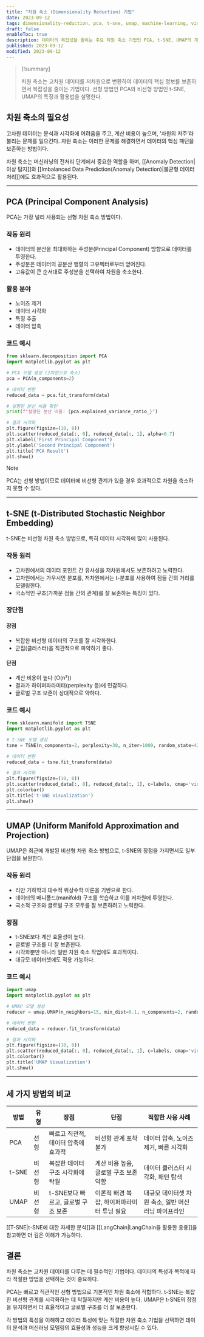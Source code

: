 ```yaml
---
title: "차원 축소 (Dimensionality Reduction) 기법"
date: 2023-09-12
tags: dimensionality-reduction, pca, t-sne, umap, machine-learning, visualization
draft: false
enableToc: true
description: 데이터의 복잡성을 줄이는 주요 차원 축소 기법인 PCA, t-SNE, UMAP의 개념과 활용법을 정리한 글이다.
published: 2023-09-12
modified: 2023-09-12
---
```


> [!summary]
> 
> 차원 축소는 고차원 데이터를 저차원으로 변환하여 데이터의 핵심 정보를 보존하면서 복잡성을 줄이는 기법이다. 선형 방법인 PCA와 비선형 방법인 t-SNE, UMAP의 특징과 활용법을 설명한다.

## 차원 축소의 필요성

고차원 데이터는 분석과 시각화에 어려움을 주고, 계산 비용이 높으며, '차원의 저주'라 불리는 문제를 일으킨다. 차원 축소는 이러한 문제를 해결하면서 데이터의 핵심 패턴을 보존하는 방법이다.

차원 축소는 머신러닝의 전처리 단계에서 중요한 역할을 하며, [[Anomaly Detection|이상 탐지]]와 [[Imbalanced Data Prediction(Anomaly Detection)|불균형 데이터 처리]]에도 효과적으로 활용된다.

---

## PCA (Principal Component Analysis)

PCA는 가장 널리 사용되는 선형 차원 축소 방법이다.

### 작동 원리

- 데이터의 분산을 최대화하는 주성분(Principal Component) 방향으로 데이터를 투영한다.
- 주성분은 데이터의 공분산 행렬의 고유벡터로부터 얻어진다.
- 고유값이 큰 순서대로 주성분을 선택하여 차원을 축소한다.

### 활용 분야

- 노이즈 제거
- 데이터 시각화
- 특징 추출
- 데이터 압축

### 코드 예시

```python
from sklearn.decomposition import PCA  
import matplotlib.pyplot as plt

# PCA 모델 생성 (2차원으로 축소)
pca = PCA(n_components=2) 

# 데이터 변환
reduced_data = pca.fit_transform(data)

# 설명된 분산 비율 확인
print(f"설명된 분산 비율: {pca.explained_variance_ratio_}")

# 결과 시각화
plt.figure(figsize=(10, 8))
plt.scatter(reduced_data[:, 0], reduced_data[:, 1], alpha=0.7)
plt.xlabel('First Principal Component')
plt.ylabel('Second Principal Component')
plt.title('PCA Result')
plt.show()
```

> [!Note]
> PCA는 선형 방법이므로 데이터에 비선형 관계가 있을 경우 효과적으로 차원을 축소하지 못할 수 있다.

---

## t-SNE (t-Distributed Stochastic Neighbor Embedding)

t-SNE는 비선형 차원 축소 방법으로, 특히 데이터 시각화에 많이 사용된다.

### 작동 원리

- 고차원에서의 데이터 포인트 간 유사성을 저차원에서도 보존하려고 노력한다.
- 고차원에서는 가우시안 분포를, 저차원에서는 t-분포를 사용하여 점들 간의 거리를 모델링한다.
- 국소적인 구조(가까운 점들 간의 관계)를 잘 보존하는 특징이 있다.

### 장단점

#### 장점
- 복잡한 비선형 데이터의 구조를 잘 시각화한다.
- 군집(클러스터)을 직관적으로 파악하기 좋다.

#### 단점
- 계산 비용이 높다 (O(n²))
- 결과가 하이퍼파라미터(perplexity 등)에 민감하다.
- 글로벌 구조 보존이 상대적으로 약하다.

### 코드 예시

```python
from sklearn.manifold import TSNE  
import matplotlib.pyplot as plt

# t-SNE 모델 생성
tsne = TSNE(n_components=2, perplexity=30, n_iter=1000, random_state=42) 

# 데이터 변환
reduced_data = tsne.fit_transform(data)

# 결과 시각화
plt.figure(figsize=(10, 8))
plt.scatter(reduced_data[:, 0], reduced_data[:, 1], c=labels, cmap='viridis', alpha=0.7)
plt.colorbar()
plt.title('t-SNE Visualization')
plt.show()
```

---

## UMAP (Uniform Manifold Approximation and Projection)

UMAP은 최근에 개발된 비선형 차원 축소 방법으로, t-SNE의 장점을 가지면서도 일부 단점을 보완한다.

### 작동 원리

- 리만 기하학과 대수적 위상수학 이론을 기반으로 한다.
- 데이터의 매니폴드(manifold) 구조를 학습하고 이를 저차원에 투영한다.
- 국소적 구조와 글로벌 구조 모두를 잘 보존하려고 노력한다.

### 장점

- t-SNE보다 계산 효율성이 높다.
- 글로벌 구조를 더 잘 보존한다.
- 시각화뿐만 아니라 일반 차원 축소 작업에도 효과적이다.
- 대규모 데이터셋에도 적용 가능하다.

### 코드 예시

```python
import umap
import matplotlib.pyplot as plt

# UMAP 모델 생성
reducer = umap.UMAP(n_neighbors=15, min_dist=0.1, n_components=2, random_state=42) 

# 데이터 변환
reduced_data = reducer.fit_transform(data)

# 결과 시각화
plt.figure(figsize=(10, 8))
plt.scatter(reduced_data[:, 0], reduced_data[:, 1], c=labels, cmap='viridis', alpha=0.7)
plt.colorbar()
plt.title('UMAP Visualization')
plt.show()
```

---

## 세 가지 방법의 비교

| 방법 | 유형 | 장점 | 단점 | 적합한 사용 사례 |
|------|------|------|------|-----------------|
| PCA | 선형 | 빠르고 직관적, 데이터 압축에 효과적 | 비선형 관계 포착 불가 | 데이터 압축, 노이즈 제거, 빠른 시각화 |
| t-SNE | 비선형 | 복잡한 데이터 구조 시각화에 탁월 | 계산 비용 높음, 글로벌 구조 보존 약함 | 데이터 클러스터 시각화, 패턴 탐색 |
| UMAP | 비선형 | t-SNE보다 빠르고, 글로벌 구조 보존 | 이론적 배경 복잡, 하이퍼파라미터 튜닝 필요 | 대규모 데이터셋 차원 축소, 일반 머신러닝 파이프라인 |

[[T-SNE|t-SNE에 대한 자세한 분석]]과 [[LangChain|LangChain을 활용한 응용]]을 참고하면 더 깊은 이해가 가능하다.

## 결론

차원 축소는 고차원 데이터를 다루는 데 필수적인 기법이다. 데이터의 특성과 목적에 따라 적절한 방법을 선택하는 것이 중요하다.

PCA는 빠르고 직관적인 선형 방법으로 기본적인 차원 축소에 적합하다. t-SNE는 복잡한 비선형 관계를 시각화하는 데 탁월하지만 계산 비용이 높다. UMAP은 t-SNE의 장점을 유지하면서 더 효율적이고 글로벌 구조를 더 잘 보존한다.

각 방법의 특성을 이해하고 데이터 특성에 맞는 적절한 차원 축소 기법을 선택하면 데이터 분석과 머신러닝 모델링의 효율성과 성능을 크게 향상시킬 수 있다. 